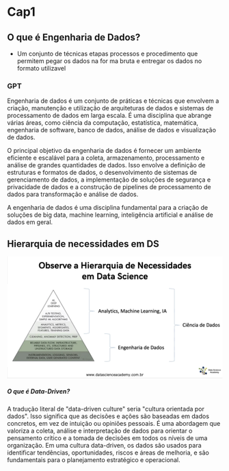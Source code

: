 # Cap1

## O que é Engenharia de Dados?

- Um conjunto de técnicas etapas processos e procedimento que permitem pegar os dados na for    ma bruta e entregar os dados no formato utilizavel

### GPT

Engenharia de dados é um conjunto de práticas e técnicas que envolvem a criação, manutenção e utilização de arquiteturas de dados e sistemas de processamento de dados em larga escala. É uma disciplina que abrange várias áreas, como ciência da computação, estatística, matemática, engenharia de software, banco de dados, análise de dados e visualização de dados.

O principal objetivo da engenharia de dados é fornecer um ambiente eficiente e escalável para a coleta, armazenamento, processamento e análise de grandes quantidades de dados. Isso envolve a definição de estruturas e formatos de dados, o desenvolvimento de sistemas de gerenciamento de dados, a implementação de soluções de segurança e privacidade de dados e a construção de pipelines de processamento de dados para transformação e análise de dados.

A engenharia de dados é uma disciplina fundamental para a criação de soluções de big data, machine learning, inteligência artificial e análise de dados em geral.

## Hierarquia de necessidades em DS

![](pics/pic.PNG)

##### O que é Data-Driven?

A tradução literal de "data-driven culture" seria "cultura orientada por dados". Isso significa que as decisões e ações são baseadas em dados concretos, em vez de intuição ou opiniões pessoais. É uma abordagem que valoriza a coleta, análise e interpretação de dados para orientar o pensamento crítico e a tomada de decisões em todos os níveis de uma organização. Em uma cultura data-driven, os dados são usados para identificar tendências, oportunidades, riscos e áreas de melhoria, e são fundamentais para o planejamento estratégico e operacional.


